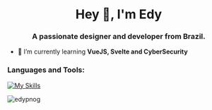 <h1 align="center">Hey 👋, I'm Edy</h1>
<h3 align="center">A passionate designer and developer from Brazil.</h3>

- 🌱 I’m currently learning **VueJS, Svelte and CyberSecurity**

<p align="left">
</p>

<h3 align="left">Languages and Tools:</h3>
<p align="left"> 

[![My Skills](https://skillicons.dev/icons?i=svelte,vue,ts,react,py,django,flask,fastapi&perline=6)](https://skillicons.dev)

</p>

<p><img align="center" src="https://github-readme-stats.vercel.app/api/top-langs?username=edypnog&show_icons=true&locale=en&layout=compact" alt="edypnog" /></p>
